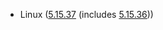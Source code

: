 - Linux ([5.15.37](https://lwn.net/Articles/893264) (includes [5.15.36](https://lwn.net/Articles/892812)))
